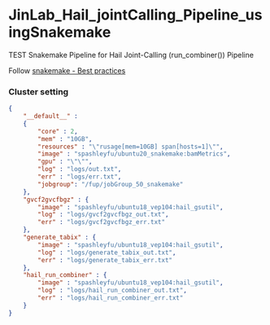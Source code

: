 # JinLab_Hail_jointCalling_Pipeline_usingSnakemake
TEST Snakemake Pipeline for Hail Joint-Calling (run_combiner()) Pipeline

Follow [snakemake - Best practices](https://snakemake.readthedocs.io/en/stable/snakefiles/best_practices.html)

### Cluster setting

```json
{
    "__default__" :
    {
        "core" : 2,
        "mem" : "10GB",
        "resources" : "\"rusage[mem=10GB] span[hosts=1]\"",
        "image" : "spashleyfu/ubuntu20_snakemake:bamMetrics",
        "gpu" : "\"\"",
        "log" : "logs/out.txt",
        "err" : "logs/err.txt",
        "jobgroup": "/fup/jobGroup_50_snakemake"
    },
    "gvcf2gvcfbgz" : {
        "image" : "spashleyfu/ubuntu18_vep104:hail_gsutil",
        "log" : "logs/gvcf2gvcfbgz_out.txt",
        "err" : "logs/gvcf2gvcfbgz_err.txt"
    },
    "generate_tabix" : {
        "image" : "spashleyfu/ubuntu18_vep104:hail_gsutil",
        "log" : "logs/generate_tabix_out.txt",
        "err" : "logs/generate_tabix_err.txt"
    },
    "hail_run_combiner" : {
        "image" : "spashleyfu/ubuntu18_vep104:hail_gsutil",
        "log" : "logs/hail_run_combiner_out.txt",
        "err" : "logs/hail_run_combiner_err.txt"
    }
}
```
